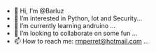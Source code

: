 - 👋 Hi, I’m @Barluz
- 👀 I’m interested in Python, Iot and Security...
- 🌱 I’m currently learning andruino ...
- 💞️ I’m looking to collaborate on some fun ...
- 📫 How to reach me: rmperret@hotmail.com ...

<!---
Barluz/Barluz is a ✨ special ✨ repository because its `README.md` (this file) appears on your GitHub profile.
You can click the Preview link to take a look at your changes.
--->
